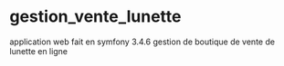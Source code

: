 # gestion_vente_lunette
application web fait en symfony 3.4.6 gestion de boutique de vente de lunette en ligne
